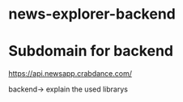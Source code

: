 # news-explorer-backend

# Subdomain for backend

https://api.newsapp.crabdance.com/

backend-> explain the used librarys
